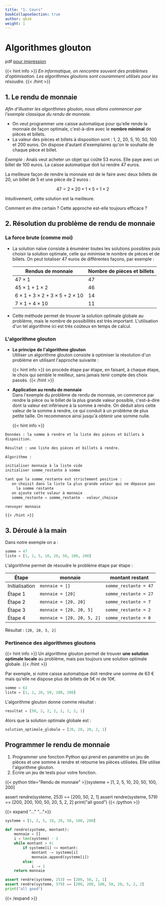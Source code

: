 ```yaml
---
title: "1. Cours"
bookCollapseSection: true
author: qkzk
weight: 1
---
```


# Algorithmes glouton

pdf [pour impression](/uploads/docsnsi/algo/glouton/1_cours.pdf)

{{< hint info >}}
_En informatique, on rencontre souvent des problèmes d'optimisation. Les algorithmes gloutons sont
couramment utilisés pour les résoudre._
{{< /hint >}}

## 1. Le rendu de monnaie

_Afin d'illustrer les algorithmes glouton, nous allons commencer par l'exemple classique du rendu de monnaie._

- On veut programmer une caisse automatique pour qu'elle rende la monnaie
  de façon optimale, c'est-à-dire avec le **nombre minimal** de pièces et
  billets.
- La valeur des pièces et billets à disposition sont : 1, 2, 20, 5, 10, 50, 100 et
  200 euros. On dispose d'autant d'exemplaires qu'on le souhaite de chaque
  pièce et billet.

_Exemple :_ Anaïs veut acheter un objet qui coûte 53 euros. Elle paye avec un
billet de 100 euros. La caisse automatique doit lui rendre 47 euros.

La meilleure façon de rendre la monnaie est de le faire avec deux billets de 20,
un billet de 5 et une pièce de 2 euros :

$$47 = 2 \times 20 + 1 \times 5 + 1 \times 2$$

Intuitivement, cette solution est la meilleure.

Comment en être certain ? Cette approche est-elle toujours efficace ?

## 2. Résolution du problème de rendu de monnaie

### La force brute (comme moi)

- La solution naïve consiste à énumérer toutes les solutions possibles puis
  choisir la solution optimale, celle qui minimise le nombre de pièces et
  de billets. On peut totaliser 47 euros de différentes façons, par exemple :

  | Rendus de monnaie                                 | Nombre de pièces et billets |
  | ------------------------------------------------- | --------------------------- |
  | $47 \times 1$                                     | 47                          |
  | $45 \times 1 + 1 \times 2$                        | 46                          |
  | $6\times 1 + 3\times 2 + 3 \times 5 + 2\times 10$ | 14                          |
  | $7 \times 1 + 4 \times 10$                        | 11                          |

- Cette méthode permet de trouver la solution optimale globale au problème,
  mais le nombre de possibilités est très important. L'utilisation d'un tel
  algorithme ici est très coûteux en temps de calcul.

### L'algorithme glouton

- **Le principe de l'algorithme glouton**\
   Utiliser un algorithme glouton consiste à optimiser la résolution d'un
  problème en utilisant l'approche suivante :

  {{< hint info >}}
  on procède étape par étape,
  en faisant, à chaque étape, le choix qui semble le meilleur, sans jamais
  tenir compte des choix passés.
  {{< /hint >}}

- **Application au rendu de monnaie**\
   Dans l'exemple du problème de rendu de monnaie, on commence par rendre la
  pièce ou le billet de la plus grande valeur possible, c'est-à-dire dont
  la valeur est inférieure à la somme à rendre. On déduit alors cette valeur
  de la somme à rendre, ce qui conduit à un problème de plus petite taille.
  On recommence ainsi jusqu'à obtenir une somme nulle.

  {{< hint info >}}

```python
Données : la somme à rendre et la liste des pièces et billets à
disposition.

Résultat : une liste des pièces et billets à rendre.

Algorithme :

initialiser monnaie à la liste vide
initialiser somme_restante à somme

tant que la somme_restante est strictement positive :
   on choisit dans la liste la plus grande valeur qui ne dépasse pas
     la somme restante
   on ajoute cette valeur à monnaie
   somme_restante = somme_restante - valeur_choisie

renvoyer monnaie
```

    {{< /hint >}}

## 3. Déroulé à la main

Dans notre exemple on a :

```python
somme = 47
liste = [1, 2, 5, 10, 20, 50, 100, 200]
```

L'algorithme permet de résoudre le problème étape par étape :

| Étape          | monnaie                    | montant restant       |
| -------------- | -------------------------- | --------------------- |
| Initialisation | `monnaie = []`             | `somme_restante = 47` |
| Étape 1        | `monnaie = [20]`           | `somme_restante = 27` |
| Étape 2        | `monnaie = [20, 20]`       | `somme_restante = 7`  |
| Étape 3        | `monnaie = [20, 20, 5]`    | `somme_restante = 2`  |
| Étape 4        | `monnaie = [20, 20, 5, 2]` | `somme_restante = 0`  |

Résultat : `[20, 20, 5, 2]`

### Pertinence des algorithmes gloutons

{{< hint info >}}
Un algorithme glouton permet de trouver **une solution optimale locale** au
problème, mais pas toujours une solution optimale globale.
{{< /hint >}}

Par exemple, si notre caisse automatique doit rendre une somme de 63 €
mais qu'elle ne dispose plus de billets de 5€ ni de 10€.

```python
somme = 63
liste = [1, 2, 20, 50, 100, 200]
```

L'algorithme glouton donne comme résultat :

```python
resultat = [50, 2, 2, 2, 2, 2, 2, 1]
```

Alors que la solution optimale globale est :

```python
solution_optimale_globale = [20, 20, 20, 2, 1]
```

## Programmer le rendu de monnaie

1. Programmer une fonction Python qui prend en paramètre un jeu de pièces
   et une somme à rendre et retourne les pièces utilisées.
   Elle utilise l'algorithme glouton.
2. Écrire un jeu de tests pour votre fonction.

{{< python title="Rendu de monnaie" >}}systeme = [1, 2, 5, 10, 20, 50, 100, 200]

assert rendre(systeme, 253) == [200, 50, 2, 1]
assert rendre(systeme, 579) == [200, 200, 100, 50, 20, 5, 2, 2]
print("all good")
{{< /python >}}

{{< expand "..." "...">}}

```python
systeme = [1, 2, 5, 10, 20, 50, 100, 200]

def rendre(systeme, montant):
    monnaie = []
    i = len(systeme) - 1
    while montant > 0:
        if systeme[i] <= montant:
            montant -= systeme[i]
            monnaie.append(systeme[i])
        else:
            i -= 1
    return monnaie

assert rendre(systeme, 253) == [200, 50, 2, 1]
assert rendre(systeme, 579) == [200, 200, 100, 50, 20, 5, 2, 2]
print("all good")
```

{{< /expand >}}
